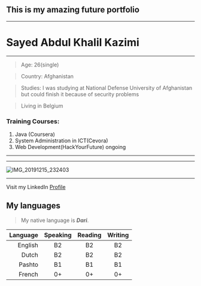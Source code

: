 ## This is my amazing future portfolio
---

# Sayed Abdul Khalil Kazimi

---

> Age: 26(single)

> Country: Afghanistan

> Studies: I was studying at National Defense University of Afghanistan but could finish it because of security problems

> Living in Belgium

### Training Courses:

1. Java (Coursera)
1. System Administration in ICT(Cevora)
1. Web Development(HackYourFuture) ongoing

---
---

![IMG_20191215_232403](https://user-images.githubusercontent.com/61209285/92804344-8f2f5f80-f3b8-11ea-8a8f-00bfd6b76ac2.jpg)

---

Visit my LinkedIn [Profile](https://be.linkedin.com/in/sayed-kazimi-b838401b3)


## My languages

> My native language is **_Dari_**.

Language | Speaking | Reading | Writing
---:| :-----: | :-----: | :-----: 
English | B2 | B2 | B2
Dutch | B2 | B2 | B2
Pashto | B1 | B1 | B1
French | 0+ | 0+ | 0+

